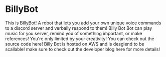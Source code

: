 # BillyBot


This is BillyBot! A robot that lets you add your own unique voice commands to a discord server and verbally respond to them! Billy Bot Bot can play music for you server, remind you of something important, or make references! You're only limited by your creativity! You can check out the source code here! Billy Bot is hosted on AWS and is desgiend to be scallable! make sure to check out the developer blog here for more details!
